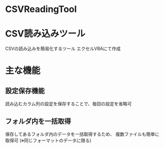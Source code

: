 # CSVReadingTool

# CSV読み込みツール

CSVの読み込みを簡易化するツール
エクセルVBAにて作成

# 主な機能
## 設定保存機能

読み込むカラム列の設定を保存することで、毎回の設定を省略可

## フォルダ内を一括取得

保存してあるフォルダ内のデータを一括取得するため、
複数ファイルも簡単に取得可
(※同じフォーマットのデータに限る)

